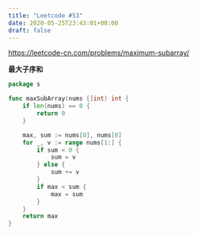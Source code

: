 ```yaml
---
title: "Leetcode #53"
date: 2020-05-25T23:43:01+08:00
draft: false
---
```




https://leetcode-cn.com/problems/maximum-subarray/

**最大子序和**

``````go
package s

func maxSubArray(nums []int) int {
	if len(nums) == 0 {
		return 0
	}

	max, sum := nums[0], nums[0]
	for _, v := range nums[1:] {
		if sum < 0 {
			sum = v
		} else {
			sum += v
		}
		if max < sum {
			max = sum
		}
	}
	return max
}

``````



